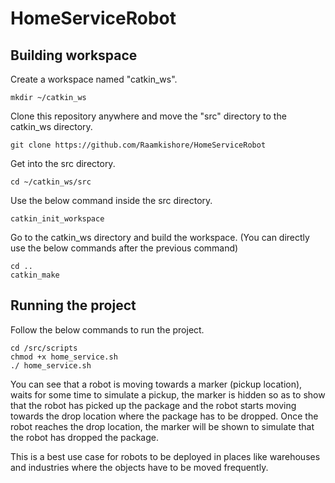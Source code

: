 # HomeServiceRobot

## Building workspace

Create a workspace named "catkin_ws".

```
mkdir ~/catkin_ws
```

Clone this repository anywhere and move the "src" directory to the catkin_ws directory.

```
git clone https://github.com/Raamkishore/HomeServiceRobot
```

Get into the src directory.

```
cd ~/catkin_ws/src
```

Use the below command inside the src directory.

```
catkin_init_workspace
```

Go to the catkin_ws directory and build the workspace. (You can directly use the below commands after the previous command)

```
cd ..
catkin_make
```

## Running the project

Follow the below commands to run the project.

```
cd /src/scripts
chmod +x home_service.sh
./ home_service.sh
```

You can see that a robot is moving towards a marker (pickup location), waits for some time to simulate a pickup, the marker is hidden so as to show that the robot has picked up the package and the robot starts moving towards the drop location where the package has to be dropped. Once the robot reaches the drop location, the marker will be shown to simulate that the robot has dropped the package.

This is a best use case for robots to be deployed in places like warehouses and industries where the objects have to be moved frequently.
